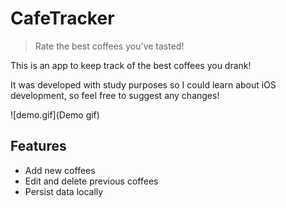 # CafeTracker 
> Rate the best coffees you've tasted!

This is an app to keep track of the best coffees you drank! 

It was developed with study purposes so I could learn about iOS development, so feel free to suggest any changes!

![demo.gif](Demo gif)

## Features

- Add new coffees
- Edit and delete previous coffees
- Persist data locally


